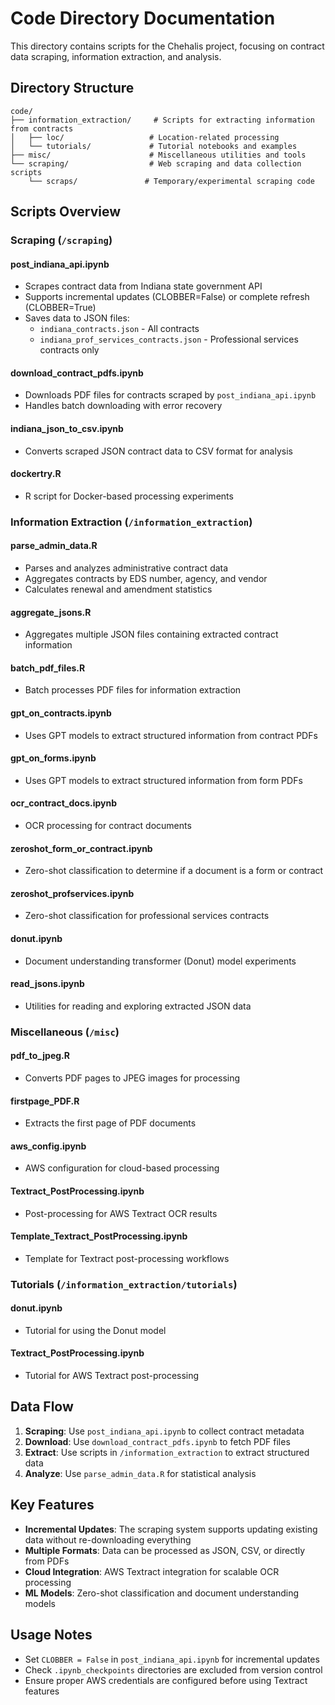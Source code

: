 # Code Directory Documentation

This directory contains scripts for the Chehalis project, focusing on contract data scraping, information extraction, and analysis.

## Directory Structure

```
code/
├── information_extraction/     # Scripts for extracting information from contracts
│   ├── loc/                   # Location-related processing
│   └── tutorials/             # Tutorial notebooks and examples
├── misc/                      # Miscellaneous utilities and tools
└── scraping/                  # Web scraping and data collection scripts
    └── scraps/               # Temporary/experimental scraping code
```

## Scripts Overview

### Scraping (`/scraping`)

#### **post_indiana_api.ipynb**
- Scrapes contract data from Indiana state government API
- Supports incremental updates (CLOBBER=False) or complete refresh (CLOBBER=True)
- Saves data to JSON files:
  - `indiana_contracts.json` - All contracts
  - `indiana_prof_services_contracts.json` - Professional services contracts only

#### **download_contract_pdfs.ipynb**
- Downloads PDF files for contracts scraped by `post_indiana_api.ipynb`
- Handles batch downloading with error recovery

#### **indiana_json_to_csv.ipynb**
- Converts scraped JSON contract data to CSV format for analysis

#### **dockertry.R**
- R script for Docker-based processing experiments

### Information Extraction (`/information_extraction`)

#### **parse_admin_data.R**
- Parses and analyzes administrative contract data
- Aggregates contracts by EDS number, agency, and vendor
- Calculates renewal and amendment statistics

#### **aggregate_jsons.R**
- Aggregates multiple JSON files containing extracted contract information

#### **batch_pdf_files.R**
- Batch processes PDF files for information extraction

#### **gpt_on_contracts.ipynb**
- Uses GPT models to extract structured information from contract PDFs

#### **gpt_on_forms.ipynb**
- Uses GPT models to extract structured information from form PDFs

#### **ocr_contract_docs.ipynb**
- OCR processing for contract documents

#### **zeroshot_form_or_contract.ipynb**
- Zero-shot classification to determine if a document is a form or contract

#### **zeroshot_profservices.ipynb**
- Zero-shot classification for professional services contracts

#### **donut.ipynb**
- Document understanding transformer (Donut) model experiments

#### **read_jsons.ipynb**
- Utilities for reading and exploring extracted JSON data

### Miscellaneous (`/misc`)

#### **pdf_to_jpeg.R**
- Converts PDF pages to JPEG images for processing

#### **firstpage_PDF.R**
- Extracts the first page of PDF documents

#### **aws_config.ipynb**
- AWS configuration for cloud-based processing

#### **Textract_PostProcessing.ipynb**
- Post-processing for AWS Textract OCR results

#### **Template_Textract_PostProcessing.ipynb**
- Template for Textract post-processing workflows

### Tutorials (`/information_extraction/tutorials`)

#### **donut.ipynb**
- Tutorial for using the Donut model

#### **Textract_PostProcessing.ipynb**
- Tutorial for AWS Textract post-processing

## Data Flow

1. **Scraping**: Use `post_indiana_api.ipynb` to collect contract metadata
2. **Download**: Use `download_contract_pdfs.ipynb` to fetch PDF files
3. **Extract**: Use scripts in `/information_extraction` to extract structured data
4. **Analyze**: Use `parse_admin_data.R` for statistical analysis

## Key Features

- **Incremental Updates**: The scraping system supports updating existing data without re-downloading everything
- **Multiple Formats**: Data can be processed as JSON, CSV, or directly from PDFs
- **Cloud Integration**: AWS Textract integration for scalable OCR processing
- **ML Models**: Zero-shot classification and document understanding models

## Usage Notes

- Set `CLOBBER = False` in `post_indiana_api.ipynb` for incremental updates
- Check `.ipynb_checkpoints` directories are excluded from version control
- Ensure proper AWS credentials are configured before using Textract features